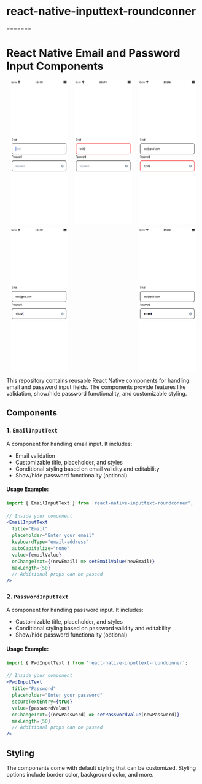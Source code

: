 # react-native-inputtext-roundconner
=======

# React Native Email and Password Input Components

<div style="display: flex; justify-content: space-between; margin: 10px;">
  <img src="Img/1.png" alt="Input Empty" width="150" height="375">
  <img src="Img/2.png" alt="Input Email Error" width="150" height="375">
  <img src="Img/3.png" alt="Input Password Error Minimum 6 Character Count" width="150" height="375">
</div>

<div style="display: flex; justify-content: space-between; margin: 10px;">
  <img src="Img/4.png" alt="Email and Password validate" width="150" height="375">
  <img src="Img/5.png" alt="Password Hidden" width="150" height="375">
</div>

This repository contains reusable React Native components for handling email and password input fields. The components provide features like validation, show/hide password functionality, and customizable styling.

## Components

### 1. `EmailInputText`

A component for handling email input. It includes:

- Email validation
- Customizable title, placeholder, and styles
- Conditional styling based on email validity and editability
- Show/hide password functionality (optional)

#### Usage Example:

```jsx
import { EmailInputText } from 'react-native-inputtext-roundconner';

// Inside your component
<EmailInputText
  title="Email"
  placeholder="Enter your email"
  keyboardType="email-address"
  autoCapitalize="none"
  value={emailValue}
  onChangeText={(newEmail) => setEmailValue(newEmail)}
  maxLength={50}
  // Additional props can be passed
/>
```

### 2. `PasswordInputText`

A component for handling password input. It includes:

- Customizable title, placeholder, and styles
- Conditional styling based on password validity and editability
- Show/hide password functionality (optional)

#### Usage Example:

```jsx
import { PwdInputText } from 'react-native-inputtext-roundconner';

// Inside your component
<PwdInputText
  title="Password"
  placeholder="Enter your password"
  secureTextEntry={true}
  value={passwordValue}
  onChangeText={(newPassword) => setPasswordValue(newPassword)}
  maxLength={50}
  // Additional props can be passed
/>
```

## Styling

The components come with default styling that can be customized. Styling options include border color, background color, and more.

